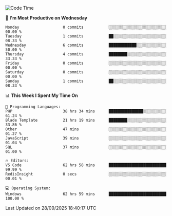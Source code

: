 <!--START_SECTION:waka-->
![Code Time](http://img.shields.io/badge/Code%20Time-5%2C986%20hrs%2031%20mins-blue)

📅 **I'm Most Productive on Wednesday** 

```text
Monday                   0 commits           ░░░░░░░░░░░░░░░░░░░░░░░░░   00.00 % 
Tuesday                  1 commits           ██░░░░░░░░░░░░░░░░░░░░░░░   08.33 % 
Wednesday                6 commits           ████████████░░░░░░░░░░░░░   50.00 % 
Thursday                 4 commits           ████████░░░░░░░░░░░░░░░░░   33.33 % 
Friday                   0 commits           ░░░░░░░░░░░░░░░░░░░░░░░░░   00.00 % 
Saturday                 0 commits           ░░░░░░░░░░░░░░░░░░░░░░░░░   00.00 % 
Sunday                   1 commits           ██░░░░░░░░░░░░░░░░░░░░░░░   08.33 % 
```


📊 **This Week I Spent My Time On** 

```text
💬 Programming Languages: 
PHP                      38 hrs 34 mins      ███████████████░░░░░░░░░░   61.24 % 
Blade Template           21 hrs 19 mins      ████████░░░░░░░░░░░░░░░░░   33.86 % 
Other                    47 mins             ░░░░░░░░░░░░░░░░░░░░░░░░░   01.27 % 
JavaScript               39 mins             ░░░░░░░░░░░░░░░░░░░░░░░░░   01.04 % 
SQL                      37 mins             ░░░░░░░░░░░░░░░░░░░░░░░░░   01.00 % 

🔥 Editors: 
VS Code                  62 hrs 58 mins      █████████████████████████   99.99 % 
RedisInsight             0 secs              ░░░░░░░░░░░░░░░░░░░░░░░░░   00.01 % 

💻 Operating System: 
Windows                  62 hrs 59 mins      █████████████████████████   100.00 % 
```


 Last Updated on 28/09/2025 18:40:17 UTC
<!--END_SECTION:waka-->
